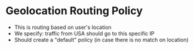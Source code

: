 # Geolocation Routing Policy

* This is routing based on user's location
* We specify: traffic from USA should go to this specific IP
* Should create a "default" policy (in case there is no match on location)

